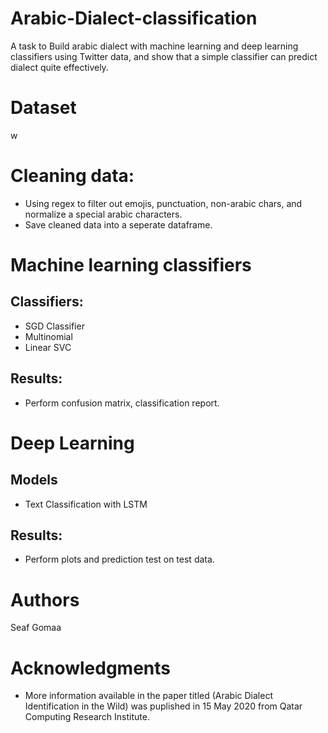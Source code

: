 # Arabic-Dialect-classification
A task to Build arabic dialect with machine learning and deep learning classifiers using Twitter data, and show that a simple classifier can predict dialect quite effectively.

# Dataset
w


# Cleaning data:
- Using regex to filter out emojis, punctuation, non-arabic chars, and normalize a special arabic characters.
- Save cleaned data into a seperate dataframe.



# Machine learning classifiers
## Classifiers:
- SGD Classifier
- Multinomial
- Linear SVC
## Results:
- Perform confusion matrix, classification report.

# Deep Learning
## Models
- Text Classification with LSTM
## Results:
- Perform plots and prediction test on test data.

# Authors
Seaf Gomaa

# Acknowledgments
- More information available in the paper titled (Arabic Dialect Identification in the Wild) was puplished in 15 May 2020 from Qatar Computing Research Institute.

